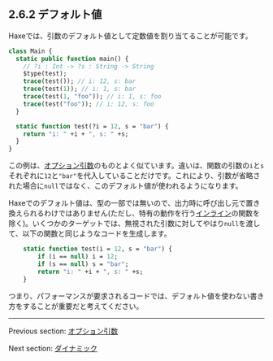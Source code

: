 ## 2.6.2 デフォルト値

Haxeでは、引数のデフォルト値として定数値を割り当てることが可能です。

```haxe
class Main {
  static public function main() {
    // ?i : Int -> ?s : String -> String
    $type(test);
    trace(test()); // i: 12, s: bar
    trace(test(1)); // i: 1, s: bar
    trace(test(1, "foo")); // i: 1, s: foo
    trace(test("foo")); // i: 12, s: foo
  }

  static function test(?i = 12, s = "bar") {
    return "i: " +i + ", s: " +s;
  }
}
```
この例は、[オプション引数](types-function-optional-arguments.md)のものとよく似ています。違いは、関数の引数の`i`と`s`それぞれに`12`と`"bar"`を代入していることだけです。これにより、引数が省略された場合に`null`ではなく、このデフォルト値が使われるようになります。

Haxeでのデフォルト値は、型の一部では無いので、出力時に呼び出し元で置き換えられるわけではありません(ただし、特有の動作を行う[インライン](class-field-inline.md)の関数を除く)。いくつかのターゲットでは、無視された引数に対してやはり`null`を渡して、以下の関数と同じようなコードを生成します。

```haxe
	static function test(i = 12, s = "bar") {
		if (i == null) i = 12;
		if (s == null) s = "bar";
		return "i: " +i + ", s: " +s;
	}
```
つまり、パフォーマンスが要求されるコードでは、デフォルト値を使わない書き方をすることが重要だと考えてください。

---

Previous section: [オプション引数](types-function-optional-arguments.md)

Next section: [ダイナミック](types-dynamic.md)